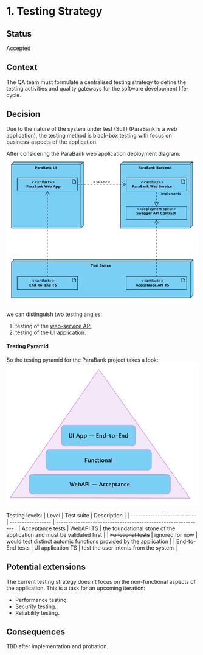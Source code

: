# 1. Testing Strategy

## Status
Accepted

## Context
The QA team must formulate a centralised testing strategy to define the testing activities and quality gateways for the 
software development life-cycle.

## Decision
Due to the nature of the system under test (SuT) (ParaBank is a web application), the testing method is black-box 
testing with focus on business-aspects of the application.

After considering the ParaBank web application deployment diagram:
![System under Test Deployment Diagram](./media/sut_deployment_diagram.png)

we can distinguish two testing angles:
1. testing of the [web-service API](./2_web_service_api_testing_strategy.md)
2. testing of the [UI application](./3_web_application_testing_strategy.md).

#### Testing Pyramid

So the testing pyramid for the ParaBank project takes a look:
![Testing pyramid](media/testing_pyramid.png)

Testing levels:
| Level                       | Test suite        | Description                                                  |
| --------------------------- | ----------------- | ------------------------------------------------------------ |
| Acceptance tests            | WebAPI TS         | the foundational stone of the application and must be validated first |
| <del>Functional tests</del> | ignored for now   | would test distinct automic functions provided by the application |
| End-to-End tests            | UI application TS | test the user intents from the system                        |

## Potential extensions
The current testing strategy doesn't focus on the non-functional aspects of the application. This is a task for an upcoming iteration:
* Performance testing.
* Security testing.
* Reliability testing.

## Consequences
TBD after implementation and probation.